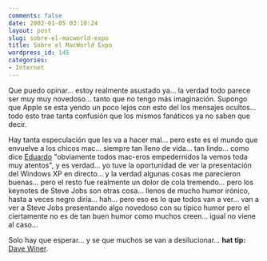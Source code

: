 ```yaml
---
comments: false
date: 2002-01-05 03:10:24
layout: post
slug: sobre-el-macworld-expo
title: Sobre el MacWorld Expo
wordpress_id: 145
categories:
- Internet
---
```


Que puedo opinar… estoy realmente asustado ya… la verdad todo parece ser muy muy novedoso… tanto que no tengo más imaginación. Supongo que Apple se esta yendo un poco lejos con esto del los mensajes ocultos… todo esto trae tanta confusión que los mismos fanáticos ya no saben que decir.  

  

Hay tanta especulación que les va a hacer mal… pero este es el mundo que envuelve a los chicos mac… siempre tan lleno de vida… tan lindo… como dice [Eduardo](http://www.eduardoarcos.com/archivo/00000063.shtml) &#34;obviamente todos mac-eros empedernidos la vemos toda muy atentos&#34;, y es verdad… yo tuve la oportunidad de ver la presentación del Windows XP en directo… y la verdad algunas cosas me parecieron buenas… pero el resto fue realmente un dolor de cola tremendo… pero los keynotes de Steve Jobs son otras cosa… llenos de mucho humor irónico, hasta a veces negro diría… hah… pero eso es lo que todos van a ver… van a ver a Steve Jobs presentando algo novedoso con su típico humor pero el ciertamente no es de tan buen humor como muchos creen… igual no viene al caso…  

  

  

Solo hay que esperar… y se que muchos se van a desilucionar… **hat tip:** [Dave Winer](http://www.scripting.com).




 
